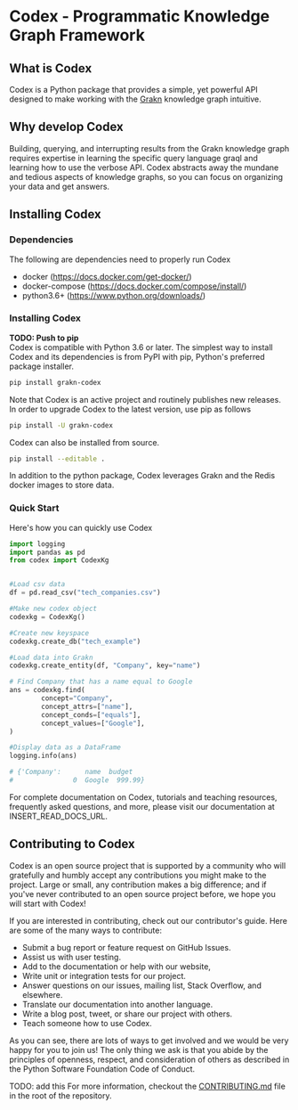 
# Codex - Programmatic Knowledge Graph Framework

## What is Codex

Codex is a Python package that provides a simple, yet powerful API designed to make working with the [Grakn](https://grakn.ai/) knowledge graph intuitive. 

## Why develop Codex

Building, querying, and interrupting results from the Grakn knowledge graph requires expertise in learning the specific query language graql and learning how to use the verbose API. Codex abstracts away the mundane and tedious aspects of knowledge graphs, so you can focus on organizing your data and get answers. 

## Installing Codex

### Dependencies

The following are dependencies need to properly run Codex

* docker (https://docs.docker.com/get-docker/)
* docker-compose (https://docs.docker.com/compose/install/)
* python3.6+ (https://www.python.org/downloads/)


### Installing Codex

**TODO: Push to pip**   
Codex is compatible with Python 3.6 or later. The simplest way to install Codex and its dependencies is from PyPI with pip, Python's preferred package installer.


```bash
pip install grakn-codex
```

Note that Codex is an active project and routinely publishes new releases. In order to upgrade Codex to the latest version, use pip as follows

```bash
pip install -U grakn-codex
```

Codex can also be installed from source.

```bash
pip install --editable .
```

In addition to the python package, Codex leverages Grakn and the Redis docker images to store data.


### Quick Start

Here's how you can quickly use Codex

```python
import logging
import pandas as pd
from codex import CodexKg 


#Load csv data
df = pd.read_csv("tech_companies.csv")

#Make new codex object
codexkg = CodexKg()

#Create new keyspace
codexkg.create_db("tech_example")

#Load data into Grakn
codexkg.create_entity(df, "Company", key="name")

# Find Company that has a name equal to Google
ans = codexkg.find(
        concept="Company",
        concept_attrs=["name"],
        concept_conds=["equals"],
        concept_values=["Google"],
)

#Display data as a DataFrame
logging.info(ans)

# {'Company':      name  budget
#				0  Google  999.99}
```

For complete documentation on Codex, tutorials and teaching resources, frequently asked questions, and more, please visit our documentation at INSERT_READ_DOCS_URL.

## Contributing to Codex

Codex is an open source project that is supported by a community who will gratefully and humbly accept any contributions you might make to the project. Large or small, any contribution makes a big difference; and if you've never contributed to an open source project before, we hope you will start with Codex!

If you are interested in contributing, check out our contributor's guide. Here are some of the many ways to contribute:

* Submit a bug report or feature request on GitHub Issues.
* Assist us with user testing.
* Add to the documentation or help with our website,
* Write unit or integration tests for our project.
* Answer questions on our issues, mailing list, Stack Overflow, and elsewhere.
* Translate our documentation into another language.
* Write a blog post, tweet, or share our project with others.
* Teach someone how to use Codex.

As you can see, there are lots of ways to get involved and we would be very happy for you to join us! The only thing we ask is that you abide by the principles of openness, respect, and consideration of others as described in the Python Software Foundation Code of Conduct.

TODO: add this
For more information, checkout the [CONTRIBUTING.md](CONTRIBUTING.md) file in the root of the repository.

